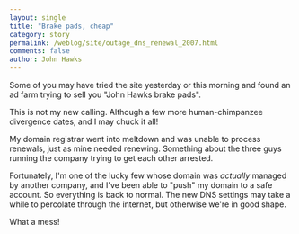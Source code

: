 ```yaml
---
layout: single 
title: "Brake pads, cheap" 
category: story
permalink: /weblog/site/outage_dns_renewal_2007.html
comments: false 
author: John Hawks 
---
```



<p>
Some of you may have tried the site yesterday or this morning and found an ad farm trying to sell you "John Hawks brake pads". 
</p>

<p>
This is not my new calling. Although a few more human-chimpanzee divergence dates, and I may chuck it all!
</p>

<p>
My domain registrar went into meltdown and was unable to process renewals, just as mine needed renewing. Something about the three guys running the company trying to get each other arrested.  
</p>

<p>
Fortunately, I'm one of the lucky few whose domain was <i>actually</i> managed by another company, and I've been able to "push" my domain to a safe account. So everything is back to normal. The new DNS settings may take a while to percolate through the internet, but otherwise we're in good shape. 
</p>

<p>
What a mess!
</p>


